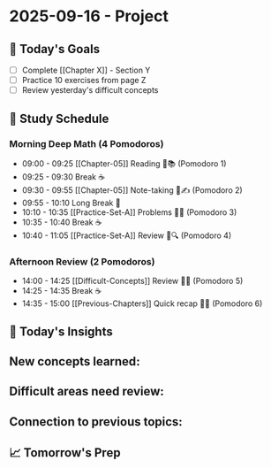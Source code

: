 # 2025-09-16 - Project 

## 🎯 Today's Goals
- [ ] Complete [[Chapter X]] - Section Y
- [ ] Practice 10 exercises from page Z
- [ ] Review yesterday's difficult concepts

## 📖 Study Schedule

### Morning Deep Math (4 Pomodoros)
- 09:00 - 09:25 [[Chapter-05]] Reading 🍅📚 (Pomodoro 1)
- 09:25 - 09:30 Break ☕
- 09:30 - 09:55 [[Chapter-05]] Note-taking 🍅✍️ (Pomodoro 2)
- 09:55 - 10:10 Long Break 🌿
- 10:10 - 10:35 [[Practice-Set-A]] Problems 🍅💪 (Pomodoro 3)
- 10:35 - 10:40 Break ☕
- 10:40 - 11:05 [[Practice-Set-A]] Review 🍅🔍 (Pomodoro 4)

### Afternoon Review (2 Pomodoros)
- 14:00 - 14:25 [[Difficult-Concepts]] Review 🍅🧠 (Pomodoro 5)
- 14:25 - 14:35 Break ☕
- 14:35 - 15:00 [[Previous-Chapters]] Quick recap 🍅📝 (Pomodoro 6)


## 🤔 Today's Insights

**New concepts learned**:
- 

**Difficult areas need review**:
- 

**Connection to previous topics**:
- 

## 📈 Tomorrow's Prep


